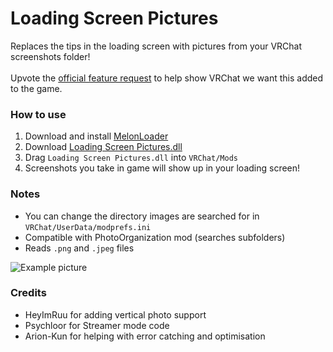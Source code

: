 # Loading Screen Pictures
Replaces the tips in the loading screen with pictures from your VRChat screenshots folder!<br>
<br>
Upvote the [official feature request](https://feedback.vrchat.com/feature-requests/p/screenshots-in-the-loading-screen) to help show VRChat we want this added to the game.
<br>

### How to use
1. Download and install [MelonLoader](https://melonwiki.xyz/#/README)
2. Download [Loading Screen Pictures.dll](https://github.com/markviews/LoadingScreenPictures/releases)
3. Drag `Loading Screen Pictures.dll` into `VRChat/Mods`
4. Screenshots you take in game will show up in your loading screen!

### Notes
* You can change the directory images are searched for in `VRChat/UserData/modprefs.ini`
* Compatible with PhotoOrganization mod (searches subfolders)
* Reads `.png` and `.jpeg` files

![Example picture](https://i.ibb.co/qgQTTRL/2020-11-03-22-55-24.png)

### Credits
* HeyImRuu for adding vertical photo support
* Psychloor for Streamer mode code
* Arion-Kun for helping with error catching and optimisation
